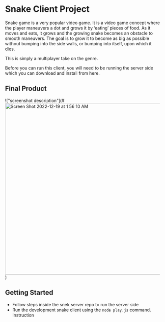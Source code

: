 # Snake Client Project

Snake game is a very popular video game. It is a video game concept where the player maneuvers a dot and grows it by ‘eating’ pieces of food. As it moves and eats, it grows and the growing snake becomes an obstacle to smooth maneuvers. The goal is to grow it to become as big as possible without bumping into the side walls, or bumping into itself, upon which it dies.

This is simply a multiplayer take on the genre.

Before you can run this client, you will need to be running the server side which you can download and install from here. 

## Final Product

!["screenshot description"](#<img width="557" alt="Screen Shot 2022-12-19 at 1 56 10 AM" src="https://user-images.githubusercontent.com/31860875/208365809-e4b8fb0a-37c7-44f8-b9c3-da62320ce235.png">
)


## Getting Started

- Follow steps inside the snek server repo to run the server side
- Run the development snake client using the `node play.js` command.
Instruction
